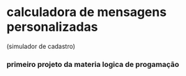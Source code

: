 # calculadora de mensagens personalizadas
(simulador de cadastro)
### primeiro projeto da materia logica de progamação
